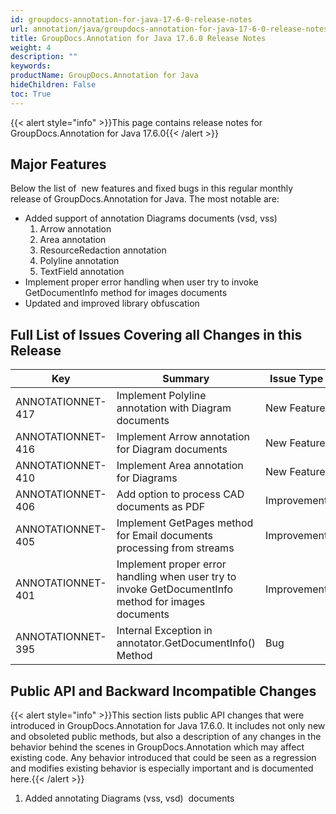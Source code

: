 ```yaml
---
id: groupdocs-annotation-for-java-17-6-0-release-notes
url: annotation/java/groupdocs-annotation-for-java-17-6-0-release-notes
title: GroupDocs.Annotation for Java 17.6.0 Release Notes
weight: 4
description: ""
keywords: 
productName: GroupDocs.Annotation for Java
hideChildren: False
toc: True
---
```


{{< alert style="info" >}}This page contains release notes for GroupDocs.Annotation for Java 17.6.0{{< /alert >}}

## Major Features 

Below the list of  new features and fixed bugs in this regular monthly release of GroupDocs.Annotation for Java. The most notable are:

*   Added support of annotation Diagrams documents (vsd, vss)
    1.  Arrow annotation
    2.  Area annotation
    3.  ResourceRedaction annotation
    4.  Polyline annotation
    5.  TextField annotation
*   Implement proper error handling when user try to invoke GetDocumentInfo method for images documents
*   Updated and improved library obfuscation

## Full List of Issues Covering all Changes in this Release

| Key | Summary | Issue Type |
| --- | --- | --- |
| ANNOTATIONNET-417 | Implement Polyline annotation with Diagram documents | New Feature |
| ANNOTATIONNET-416 | Implement Arrow annotation for Diagram documents | New Feature |
| ANNOTATIONNET-410 | Implement Area annotation for Diagrams | New Feature |
| ANNOTATIONNET-406 | Add option to process CAD documents as PDF | Improvement |
| ANNOTATIONNET-405 | Implement GetPages method for Email documents processing from streams | Improvement |
| ANNOTATIONNET-401 | Implement proper error handling when user try to invoke GetDocumentInfo method for images documents | Improvement |
| ANNOTATIONNET-395 | Internal Exception in annotator.GetDocumentInfo() Method | Bug |

## Public API and Backward Incompatible Changes

{{< alert style="info" >}}This section lists public API changes that were introduced in GroupDocs.Annotation for Java 17.6.0. It includes not only new and obsoleted public methods, but also a description of any changes in the behavior behind the scenes in GroupDocs.Annotation which may affect existing code. Any behavior introduced that could be seen as a regression and modifies existing behavior is especially important and is documented here.{{< /alert >}}

1.  Added annotating Diagrams (vss, vsd)  documents
